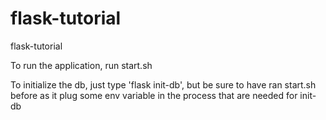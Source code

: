 # flask-tutorial
flask-tutorial

To run the application, run start.sh

To initialize the db, just type 'flask init-db', but be sure to have ran start.sh before as it plug some env variable in the process that are needed for init-db

